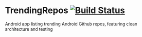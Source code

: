 # TrendingRepos [![Build Status](https://www.bitrise.io/app/563dd57e97b28c7d/status.svg?token=WDz6qWzrqnzEjOarWr59_Q)](https://www.bitrise.io/app/563dd57e97b28c7d)
Android app listing trending Android Github repos, featuring clean architecture and testing

